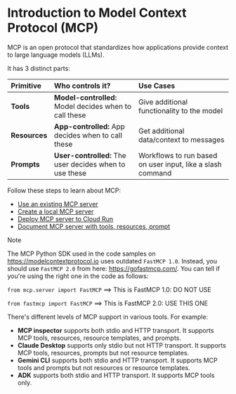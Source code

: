 # Introduction to Model Context Protocol (MCP)

MCP is an open protocol that standardizes how applications provide context to large language models (LLMs).

It has 3 distinct parts:

| Primitive    | Who controls it?                                        | Use Cases                                                  |
|:-------------|:--------------------------------------------------------|:-----------------------------------------------------------|
| **Tools**    | **Model-controlled:** Model decides when to call these  | Give additional functionality to the model                 |
| **Resources**| **App-controlled:** App decides when to call these      | Get additional data/context to messages                    |
| **Prompts**  | **User-controlled:** The user decides when to use these | Workflows to run based on user input, like a slash command |

Follow these steps to learn about MCP:

* [Use an existing MCP server](./use-existing-mcp/)
* [Create a local MCP server](./create-local-mcp/)
* [Deploy MCP server to Cloud Run](./deploy-mcp-to-cloudrun/)
* [Document MCP server with tools, resources, prompt](./document-server)

> [!NOTE]
> 
> The MCP Python SDK used in the code samples on https://modelcontextprotocol.io uses outdated `FastMCP 1.0`.
> Instead, you should use `FastMCP 2.0` from here: https://gofastmcp.com/. You can tell if you're using the right one in the code as follows:
> 
> `from mcp.server import FastMCP` ==> This is FastMCP 1.0: DO NOT USE
> 
> `from fastmcp import FastMCP` ==> This is FastMCP 2.0: USE THIS ONE
> 
> There's different levels of MCP support in various tools.
> For example:
> * **MCP inspector** supports both stdio and HTTP transport. It supports MCP tools, resources, resource templates, and prompts.
> * **Claude Desktop** supports only stdio but not HTTP transport. It supports MCP tools, resources, prompts but not resource templates.
> * **Gemini CLI** supports both stdio and HTTP transport. It supports MCP tools and prompts but not resources or resource templates.
> * **ADK** supports both stdio and HTTP transport. It supports MCP tools only.
